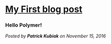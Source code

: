 # [My First blog post](#/post/1/)
### Hello Polymer!
*Posted by **Patrick Kubiak** on November 15, 2016*
